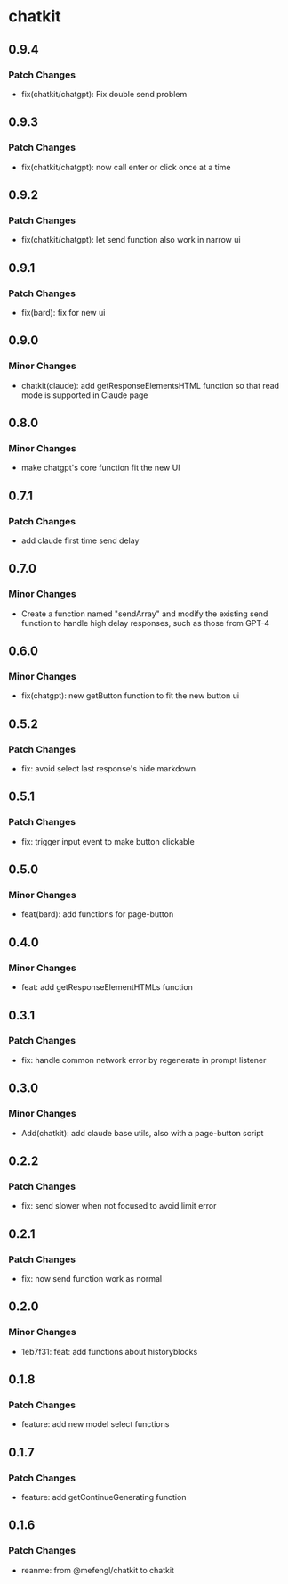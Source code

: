# chatkit

## 0.9.4

### Patch Changes

- fix(chatkit/chatgpt): Fix double send problem

## 0.9.3

### Patch Changes

- fix(chatkit/chatgpt): now call enter or click once at a time

## 0.9.2

### Patch Changes

- fix(chatkit/chatgpt): let send function also work in narrow ui

## 0.9.1

### Patch Changes

- fix(bard): fix for new ui

## 0.9.0

### Minor Changes

- chatkit(claude): add getResponseElementsHTML function so that read mode is supported in Claude page

## 0.8.0

### Minor Changes

- make chatgpt's core function fit the new UI

## 0.7.1

### Patch Changes

- add claude first time send delay

## 0.7.0

### Minor Changes

- Create a function named "sendArray" and modify the existing send function to handle high delay responses, such as those from GPT-4

## 0.6.0

### Minor Changes

- fix(chatgpt): new getButton function to fit the new button ui

## 0.5.2

### Patch Changes

- fix: avoid select last response's hide markdown

## 0.5.1

### Patch Changes

- fix: trigger input event to make button clickable

## 0.5.0

### Minor Changes

- feat(bard): add functions for page-button

## 0.4.0

### Minor Changes

- feat: add getResponseElementHTMLs function

## 0.3.1

### Patch Changes

- fix: handle common network error by regenerate in prompt listener

## 0.3.0

### Minor Changes

- Add(chatkit): add claude base utils, also with a page-button script

## 0.2.2

### Patch Changes

- fix: send slower when not focused to avoid limit error

## 0.2.1

### Patch Changes

- fix: now send function work as normal

## 0.2.0

### Minor Changes

- 1eb7f31: feat: add functions about historyblocks

## 0.1.8

### Patch Changes

- feature: add new model select functions

## 0.1.7

### Patch Changes

- feature: add getContinueGenerating function

## 0.1.6

### Patch Changes

- reanme: from @mefengl/chatkit to chatkit
